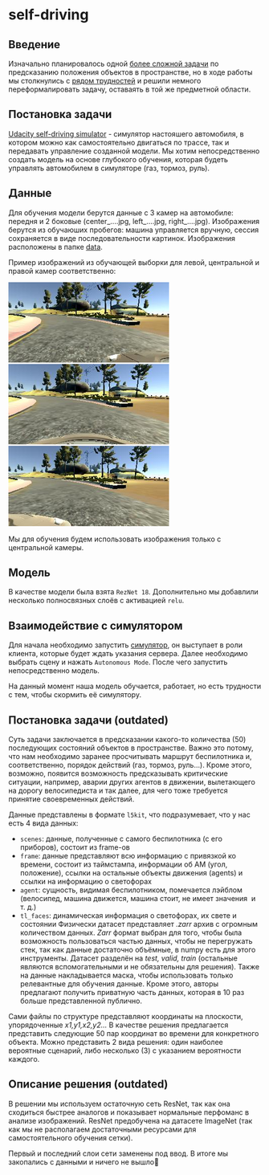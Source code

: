 # self-driving
## Введение
Изначально планировалось одной [более сложной задачи](https://github.com/tina80lvl/self-driving#постановка-задачи-outdated) по предсказанию положения объектов в пространстве, но в ходе работы мы столкнулись с [рядом трудностей](https://github.com/tina80lvl/self-driving#описание-решения-outdated) и решили немного переформалировать задачу, оставаять в той же предметной области.

## Постановка задачи
[Udacity self-driving simulator](https://github.com/udacity/self-driving-car-sim) - симулятор настояшего автомобиля, в котором можно как самостоятельно двигаться по трассе, так и передавать управление созданной модели. Мы хотим непосредственно создать модель на основе глубокого обучения, которая будеть управлять автомобилем в симуляторе (газ, тормоз, руль).


## Данные
Для обучения модели берутся данные с 3 камер на автомобиле: передня и 2 боковые (center_....jpg, left_....jpg, right_....jpg). Изображения берутся из обучаюших пробегов: машина управляется вручную, сессия сохраняется в виде последовательности картинок. Изображения расположены в папке [data](data).

Пример изображений из обучающей выборки для левой, центральной и правой камер соответственно:

![left](data/left_2021_06_13_11_07_14_056.jpg)![center](data/center_2021_06_13_11_07_14_056.jpg)![right](data/right_2021_06_13_11_07_14_056.jpg)

Мы для обучения будем использовать изображения только с центральной камеры.

## Модель
В качестве модели была взята `RezNet 18`. Дополнительно мы добавлили несколько полносвязных слоёв с активацией `relu`.


## Взаимодействие с симулятором

Для начала необходимо запустить [симулятор](https://github.com/udacity/self-driving-car-sim), он выступает в роли клиента, которые будет ждать указания сервера. Далее необходимо выбрать сцену и нажать `Autonomous Mode`. После чего запустить непосредственно модель.

На данный момент наша модель обучается, работает, но есть трудности с тем, чтобы скормить её симулятору.

## Постановка задачи (outdated)
Суть задачи заключается в предсказании какого-то количества (50) последующих состояний объектов в пространстве. Важно это потому, что нам необходимо заранее просчитывать маршрут беспилотника и, соответственно, порядок действий (газ, тормоз, руль…). Кроме этого, возможно, появится возможность предсказывать критические ситуации, например, аварии других агентов в движении, вылетающего на дорогу велосипедиста и так далее, для чего тоже требуется принятие своевременных действий.

Данные представлены в формате `l5kit`, что подразумевает, что у нас есть 4 вида данных:
 - `scenes`: данные, полученные с самого беспилотника (с его приборов), состоит из frame-ов
 - `frame`: данные представляют всю информацию с привязкой ко времени, состоит из таймстампа, информации об АМ (угол, положение), ссылки на остальные объекты движения (agents) и ссылки на информацию о светофорах
 - `agent`: сущность, видимая беспилотником, помечается лэйблом (велосипед, машина движется, машина стоит, не имеет значения  и т. д.)
 - `tl_faces`: динамическая информация о светофорах, их свете и состоянии
Физически датасет представляет _.zarr_ архив с огромным количеством данных. _Zarr_ формат выбран для того, чтобы была возможность пользоваться частью данных, чтобы не перегружать стек, так как данные достаточно объёмные, в numpy есть для этого инструменты. Датасет разделён на _test, valid, train_ (остальные являются вспомогательными и не обязательны для решения). Также на данные накладывается маска, чтобы использовать только релевантные для обучения данные. Кроме этого, авторы предлагают получить приватную часть данных, которая в 10 раз больше представленной публично. 

Сами файлы по структуре представляют координаты на плоскости, упорядоченные _x1,y1,x2,y2…_ В качестве решения предлагается представить следующие 50 пар координат во времени для конкретного объекта. Можно представить 2 вида решения: один наиболее вероятные сценарий, либо несколько (3) с указанием вероятности каждого.

## Описание решения (outdated)

В решении мы используем остаточную сеть ResNet, так как она сходиться быстрее аналогов и показывает нормальные перфоманс в анализе изображений. ResNet предобученa на датасете ImageNet (так как мы не располагаем достаточными ресурсами для самостоятельного обучения сетки).

Первый и последний слои сети заменены под ввод. В итоге мы закопались с данными и ничего не вышло🥲

